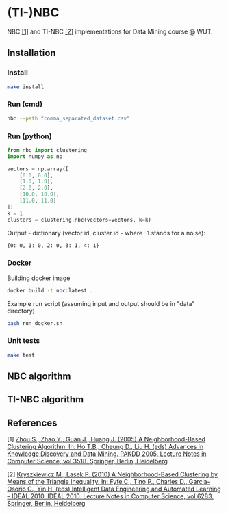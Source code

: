 # (TI-)NBC
NBC [[1]](#references) and TI-NBC [[2]](#references) implementations for Data Mining course @ WUT.
 
## Installation
### Install
```bash
make install
```
### Run (cmd)
```bash
nbc --path "comma_separated_dataset.csv"
```
### Run (python)
```python
from nbc import clustering
import numpy as np

vectors = np.array([
    [0.0, 0.0],
    [1.0, 1.0],
    [2.0, 2.0],
    [10.0, 10.0],
    [11.0, 11.0]
])
k = 1
clusters = clustering.nbc(vectors=vectors, k=k)
```
Output - dictionary (vector id, cluster id - where -1 stands for a noise):
```bash
{0: 0, 1: 0, 2: 0, 3: 1, 4: 1}
```

### Docker
Building docker image
```bash
docker build -t nbc:latest .
```
Example run script (assuming input and output should be in "data" directory)
```bash
bash run_docker.sh
```
### Unit tests
```bash
make test
```

## NBC algorithm 

## TI-NBC algorithm

## References
[1] [Zhou S., Zhao Y., Guan J., Huang J. (2005) A Neighborhood-Based Clustering Algorithm. In: Ho T.B., Cheung D., Liu H. (eds) Advances in Knowledge Discovery and Data Mining. PAKDD 2005. Lecture Notes in Computer Science, vol 3518. Springer, Berlin, Heidelberg](https://link.springer.com/chapter/10.1007/11430919_43)

[2] [Kryszkiewicz M., Lasek P. (2010) A Neighborhood-Based Clustering by Means of the Triangle Inequality. In: Fyfe C., Tino P., Charles D., Garcia-Osorio C., Yin H. (eds) Intelligent Data Engineering and Automated Learning – IDEAL 2010. IDEAL 2010. Lecture Notes in Computer Science, vol 6283. Springer, Berlin, Heidelberg](https://link.springer.com/chapter/10.1007/978-3-642-15381-5_35)